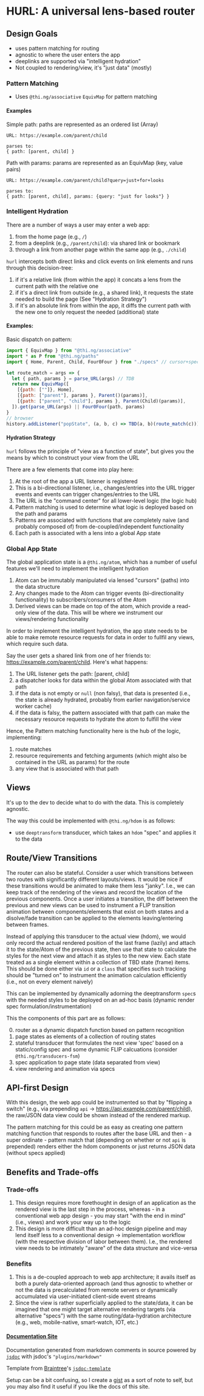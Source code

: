 # HURL: A universal lens-based router

## Design Goals
- uses pattern matching for routing
- agnostic to where the user enters the app
- deeplinks are supported via "intelligent hydration"
- Not coupled to rendering/view, it's "just data" (mostly)

### Pattern Matching
- Uses `@thi.ng/associative` `EquivMap` for pattern matching

#### Examples
Simple path:
paths are represented as an ordered list (Array)
```
URL: https://example.com/parent/child

parses to:
{ path: [parent, child] }
```

Path with params:
params are represented as an EquivMap (key, value pairs)
```
URL: https://example.com/parent/child?query=just+for+looks

parses to:
{ path: [parent, child], params: {query: "just for looks"} }
```

### Intelligent Hydration

There are a number of ways a user may enter a web app:
1. from the home page (e.g., `/`)
2. from a deeplink (e.g., `/parent/child`): via shared link or bookmark
3. through a link from another page within the same app (e.g., `./child`)

`hurl` intercepts both direct links and click events on link elements and runs through this decision-tree:
1. if it's a relative link (from within the app) it concats a lens from the current path with the relative one
2. if it's a direct link from outside (e.g., a shared link), it requests the state needed to build the page (See "Hydration Strategy")
3. if it's an absolute link from within the app, it diffs the current path with the new one to only request the needed (additional) state

#### Examples:
Basic dispatch on pattern:
```js
import { EquivMap } from "@thi.ng/associative"
import * as P from "@thi.ng/paths"
import { Home, Parent, Child, Four0Four } from "./specs" // cursor+spec components

let route_match = args => {
  let { path, params } = parse_URL(args) // TDB
  return new EquivMap([
    [{path: [""]}, Home],
    [{path: ["parent"], params }, Parent()(params)],
    [{path: ["parent", "child"], params }, Parent(Child)(params)],
  ]).get(parse_URL(args) || Four0Four(path, params)
}
// browser
history.addListener("popState", (a, b, c) => TBD(a, b)(route_match(c)))

```

#### Hydration Strategy

`hurl` follows the principle of "view as a function of state", but gives you the means by which to construct your view from the URL

There are a few elements that come into play here:
1. At the root of the app a URL listener is registered
2. This is a bi-directional listener, i.e., changes/entries into the URL trigger events and events can trigger changes/entries to the URL
3. The URL is the "command center" for all lower-level logic (the logic hub)
4. Pattern matching is used to determine what logic is deployed based on the path and params
5. Patterns are associated with functions that are completely naive (and probably composed of) from de-coupled/independent functionality 
6. Each path is associated with a lens into a global App state


### Global App State

The global application state is a `@thi.ng/atom`, which has a number of useful features we'll need to implement the intelligent hydration
1. Atom can be immutably manipulated via lensed "cursors" (paths) into the data structure
2. Any changes made to the Atom can trigger events (bi-directionality functionality) to subscribers/consumers of the Atom
3. Derived views can be made on top of the atom, which provide a read-only view of the data. This will be where we instrument our views/rendering functionality

In order to implement the intelligent hydration, the app state needs to be able to make remote resource requests for data in order to fullfil any views, which require such data.

Say the user gets a shared link from one of her friends to: https://example.com/parent/child. Here's what happens:
1. The URL listener gets the path: [parent, child]
2. a dispatcher looks for data within the global Atom associated with that path
3. if the data is not empty or `null` (non falsy), that data is presented (i.e., the state is already hydrated, probably from earlier navigation/service worker cache)
4. if the data is falsy, the pattern associated with that path can make the necessary resource requests to hydrate the atom to fulfill the view

Hence, the Pattern matching functionality here is the hub of the logic, implementing:
1. route matches
2. resource requirements and fetching arguments (which might also be contained in the URL as params) for the route
3. any view that is associated with that path

## Views 

It's up to the dev to decide what to do with the data. This is completely agnostic.

The way this could be implemented with `@thi.ng/hdom` is as follows:
- use `deeptransform` transducer, which takes an `hdom` "spec" and applies it to the data

## Route/View Transitions

The router can also be stateful. Consider a user which transitions between two routes with significantly different layouts/views. It would be nice if these transitions would be animated to make them less "janky". I.e., we can keep track of the rendering of the views and record the location of the previous components. Once a user initiates a transition, the diff between the previous and new views can be used to instrument a FLIP transition animation between components/elements that exist on both states and a disolve/fade transition can be applied to the elements leaving/entering between frames. 

Instead of applying this transducer to the actual view (hdom), we would only record the actual rendered position of the last frame (lazily) and attach it to the state/Atom of the previous state, then use that state to calculate the styles for the next view and attach it as styles to the new view. Each state treated as a single element within a collection of TBD state (frame) items. This should be done either via `id` or a `class` that specifies such tracking should be "turned on" to instrument the animation calculation efficiently (i.e., not on every element naively)

This can be implemented by dynamically adorning the deeptransform `spec`s with the needed styles to be deployed on an ad-hoc basis (dynamic render spec formulation/instrumentation)

This the components of this part are as follows:

0. router as a dynamic dispatch function based on pattern recognition
1. page states as elements of a collection of routing states
2. stateful transducer that formulates the next view 'spec' based on a static/config spec and some dynamic FLIP calcuations (consider `@thi.ng/transducers-fsm`)
3. spec application to page state (data separated from view)
4. view rendering and animation via specs 

## API-first Design

With this design, the web app could be instrumented so that by "flipping a switch" (e.g., via prepending `api` -> https://api.example.com/parent/child), the raw/JSON data view could be shown instead of the rendered markup.

The pattern matching for this could be as easy as creating one pattern matching function that responds to routes after the base URL and then - a super ordinate - pattern match that (depending on whether or not `api` is prepended) renders either the hdom components or just returns JSON data (without specs applied)

## Benefits and Trade-offs

### Trade-offs
1. This design requires more forethought in design of an application as the rendered view is the last step in the process, whereas - in a conventional web app design - you may start "with the end in mind" (i.e., views) and work your way up to the logic
2. This design is more difficult than an ad-hoc design pipeline and may lend itself less to a conventional design -> implementation workflow (with the respective division of labor between them). I.e., the rendered view needs to be intimately "aware" of the data structure and vice-versa

### Benefits
1. This is a de-coupled approach to web app architecture; it avails itself as both a purely data-oriented approach (and thus agnostic to whether or not the data is precalculated from remote servers or dynamically accumulated via user-initiated client-side event streams
2. Since the view is rather superficially applied to the state/data, it can be imagined that one might target alternative rendering targets (via alternative "specs") with the same routing/data-hydration architecture (e.g., web, mobile-native, smart-watch, IOT, etc.)


#### [Documentation Site](https://loganpowell.github.io/hurl/hurl/0.1.0/)

Documentation generated from markdown comments in source powered by [`jsdoc`](https://www.npmjs.com/package/jsdoc)  with jsdoc's `"plugins/markdown"`

Template from [Braintree](https://braintree.github.io/)'s [`jsdoc-template`](https://github.com/braintree/jsdoc-template)

Setup can be a bit confusing, so I create a [gist](https://gist.github.com/loganpowell/62b8e06a8a6b38540e6268fc2048f5ee) as a sort of note to self, but you may also find it useful if you like the docs of this site.
